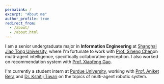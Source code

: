```yaml
---
permalink: /
excerpt: "About me"
author_profile: true
redirect_from: 
  - /about/
  - /about.html
---
```


I am a senior undergraduate major in **Information Engineering** at [Shanghai Jiao Tong University](en.sjtu.edu.cn), where I'm fortunate to work with [Prof. Siheng Chen](https://siheng-chen.github.io/)on multi-agent intelligence, specifically collaborative perception. I also worked on recommendation system with [Prof. Xiaofeng Gao](https://cs.sjtu.edu.cn/~gao-xf/).

I'm currently a student intern at [Purdue University](https://www.purdue.edu/), working with [Prof. Aniket Bera](https://www.cs.purdue.edu/homes/ab/) and [Dr. Kshitij Tiwari](https://kshitijtiwari.com/) on the topics of multi-agent robotic system.